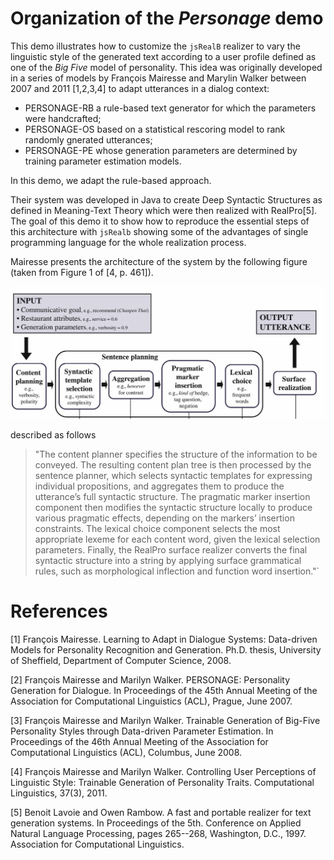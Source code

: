 # Organization of the *Personage* demo

This demo illustrates how to customize the `jsRealB` realizer to vary the linguistic style of the generated text according to a user profile defined as one of the _Big Five_ model of personality. This idea was originally developed in a series of models by François Mairesse and Marylin Walker between 2007 and 2011 [1,2,3,4] to adapt utterances in a dialog context:
* PERSONAGE-RB a rule-based text generator for which the parameters were handcrafted;
* PERSONAGE-OS based on a statistical rescoring model to rank randomly gnerated utterances;
* PERSONAGE-PE whose generation parameters are determined by training parameter estimation models.

In this demo, we adapt the rule-based approach.  

Their system was developed in Java to create Deep Syntactic Structures as defined in Meaning-Text Theory which were then realized with RealPro[5]. The goal of this demo it to show how to reproduce the essential steps of this architecture with `jsRealb` showing some of the advantages of single programming language for the whole realization process.

Mairesse presents the architecture of the system by the following figure (taken from Figure 1 of [4, p. 461]).

![Personage architecture](Personage-architecture.jpg)

described as follows
>"The content planner specifies the structure of the information to be conveyed. The resulting content plan tree is then processed by the sentence planner, which selects syntactic templates for expressing individual propositions, and aggregates them to produce the utterance’s full syntactic structure. The pragmatic marker insertion component then modifies the syntactic structure locally to produce various pragmatic effects, depending on the markers’ insertion constraints. The lexical choice component selects the most appropriate lexeme for each content word, given the lexical selection parameters. Finally, the RealPro surface realizer converts the final syntactic structure into a string by applying surface grammatical rules, such as morphological inflection and function word insertion."`

# References
[1] François Mairesse. Learning to Adapt in Dialogue Systems: Data-driven Models for Personality Recognition and Generation. Ph.D. thesis, University of Sheffield, Department of Computer Science, 2008. 

[2] François Mairesse and Marilyn Walker. PERSONAGE: Personality Generation for Dialogue. In Proceedings of the 45th Annual Meeting of the Association for Computational Linguistics (ACL), Prague, June 2007. 

[3] François Mairesse and Marilyn Walker. Trainable Generation of Big-Five Personality Styles through Data-driven Parameter Estimation. In Proceedings of the 46th Annual Meeting of the Association for Computational Linguistics (ACL), Columbus, June 2008. 

[4] François Mairesse and Marilyn Walker. Controlling User Perceptions of Linguistic Style: Trainable Generation of Personality Traits. Computational Linguistics, 37(3), 2011. 

[5] Benoit Lavoie and Owen Rambow. A fast and portable realizer for text generation systems.
In Proceedings of the 5th. Conference on Applied Natural Language Processing, pages 265--268, Washington, D.C., 1997. Association for Computational Linguistics.





